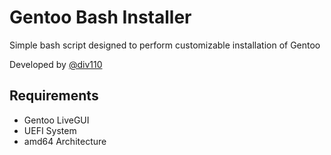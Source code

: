 # Gentoo Bash Installer

  Simple bash script designed to perform customizable installation of Gentoo

  Developed by [@div110](https://github.com/div110)

  **Requirements**
--------
 * Gentoo LiveGUI
 * UEFI System
 * amd64 Architecture
